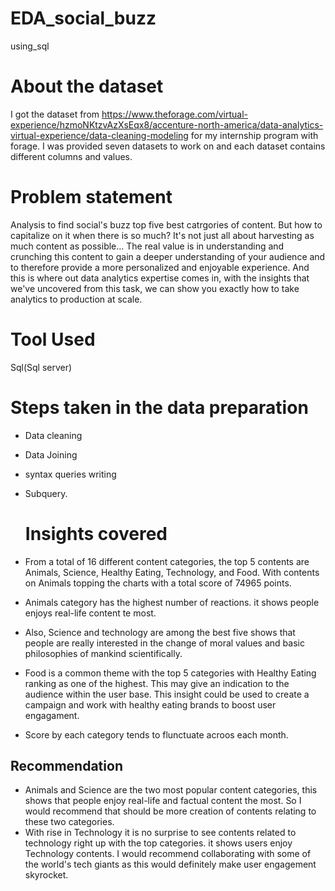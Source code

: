 # EDA_social_buzz
using_sql

# About the dataset
I got the dataset from https://www.theforage.com/virtual-experience/hzmoNKtzvAzXsEqx8/accenture-north-america/data-analytics-virtual-experience/data-cleaning-modeling for my internship program with forage. I was provided seven datasets to work on and each dataset contains different columns and values.

# Problem statement
Analysis to find social's buzz top five best catrgories of content.
But how to capitalize on it when there is so much?
It's not just all about harvesting as much content as possible... The real value is in understanding and crunching this content to gain a deeper understanding of your audience and to therefore provide a more personalized and enjoyable experience. And this is where out data analytics expertise comes in, with the insights that we've uncovered from this task, we can show you exactly how to take analytics to production at scale.

# Tool Used
Sql(Sql server)

# Steps taken in the data preparation
- Data cleaning
- Data Joining
- syntax queries writing
- Subquery.

  # Insights covered
- From a total of 16 different content categories, the top 5 contents are Animals, Science, Healthy Eating, Technology, and Food. With contents on Animals topping the charts with a total score of 74965 points.
- Animals category has the highest number of reactions. it shows people enjoys real-life content te most.
-  Also, Science and technology are among the best five shows that people are really interested in the change of moral values and basic philosophies of mankind scientifically.
-  Food is a common theme with the top 5 categories with Healthy Eating ranking as one of the highest. This may give an indication to the audience within the user base. This insight could be used to create a campaign and work with healthy eating brands to boost user engagament.
-  Score by each category tends to flunctuate acroos each month.

## Recommendation
- Animals and Science are the two most popular content categories, this shows that people enjoy real-life and factual content the most. So I would recommend that should be more creation of contents relating to these two categories.
- With rise in Technology it is no surprise to see contents related to technology right up with the top categories. it shows users enjoy Technology contents. I would recommend collaborating with some of the world's tech giants as this would definitely make user engagement skyrocket.
